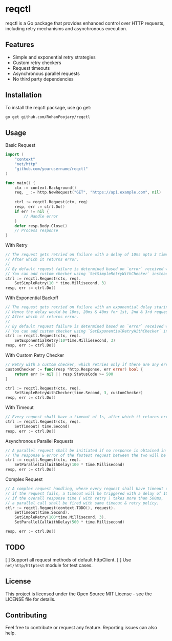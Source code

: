 # reqctl
reqctl is a Go package that provides enhanced control over HTTP requests, including retry mechanisms and asynchronous execution.

## Features

* Simple and exponential retry strategies
* Custom retry checkers
* Request timeouts
* Asynchronous parallel requests
* No third party dependencies

## Installation
To install the reqctl package, use go get:
```bash
go get github.com/RohanPoojary/reqctl
```

## Usage
Basic Request
```go
import (
    "context"
    "net/http"
    "github.com/yourusername/reqctl"
)

func main() {
    ctx := context.Background()
    req, _ := http.NewRequest("GET", "https://api.example.com", nil)
    
    ctrl := reqctl.Request(ctx, req)
    resp, err := ctrl.Do()
    if err != nil {
        // Handle error
    }
    defer resp.Body.Close()
    // Process response
}
```

With Retry
```go
// The request gets retried on failure with a delay of 10ms upto 3 times.
// After which it returns error.
//
// By default request failure is determined based on `error` received while sending request.
// You can add custom checker using `SetSimpleRetryWithChecker` instead of `SetSimpleRetry`
ctrl := reqctl.Request(ctx, req).
    SetSimpleRetry(10 * time.Millisecond, 3)
resp, err := ctrl.Do()
```

With Exponential Backoff
```go
// The request gets retried on failure with an exponential delay staring with 10ms upto 3 times.
// Hence the delay would be 10ms, 20ms & 40ms for 1st, 2nd & 3rd request respectively.
// After which it returns error.
//
// By default request failure is determined based on `error` received while sending request.
// You can add custom checker using `SetExponentialRetryWithChecker` instead of `SetExponentialRetry`
ctrl := reqctl.Request(ctx, req).
    SetExponentialRetry(10*time.Milliesecond, 3)
resp, err := ctrl.Do()
```

With Custom Retry Checker
```go
// Retry with a custom checker, which retries only if there are any errors in api call or api returns 5xx.
customChecker := func(resp *http.Response, err error) bool {
    return err != nil || resp.StatusCode >= 500
}

ctrl := reqctl.Request(ctx, req).
    SetSimpleRetryWithChecker(time.Second, 3, customChecker)
resp, err := ctrl.Do()
```

With Timeout
```go
// Every request shall have a timeout of 1s, after which it returns error.
ctrl := reqctl.Request(ctx, req).
    SetTimeout( time.Second)
resp, err := ctrl.Do()
```

Asynchronous Parallel Requests
```go
// A parallel request shall be initiated if no response is obtained in 100ms ( doesnt matter if its failure or successful ).
// The response & error of the fastest request between the two will be returned.
ctrl := reqctl.Request(ctx, req).
    SetParallelCallWithDelay(100 * time.Millisecond)
resp, err := ctrl.Do()
```

Complex Request
```go
// A complex request handling, where every request shall have timeout of 1s,
// if the request fails, a timeout will be triggered with a delay of 100ms upto 3 times.
// If the overall response time ( with retry ) takes more than 500ms,
// a parallel call shall be fired with same timeout & retry policy.
ctlr := reqctl.Request(context.TODO(), request).
    SetTimeout(time.Second).
    SetSimpleRetry(100*time.Millisecond, 3).
    SetParallelCallWithDelay(500 * time.Millisecond)

resp, err := ctrl.Do()
```

## TODO
[ ] Support all request methods of default httpClient.
[ ] Use `net/http/httptest` module for test cases.

## License
This project is licensed under the Open Source MIT License - see the LICENSE file for details.

## Contributing
Feel free to contribute or request any feature. Reporting issues can also help.
